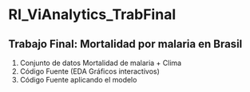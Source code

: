 # RI_ViAnalytics_TrabFinal
## Trabajo Final: Mortalidad por malaria en Brasil
1) Conjunto de datos Mortalidad de malaria + Clima
2) Código Fuente (EDA Gráficos interactivos)
3) Código Fuente aplicando el modelo 
